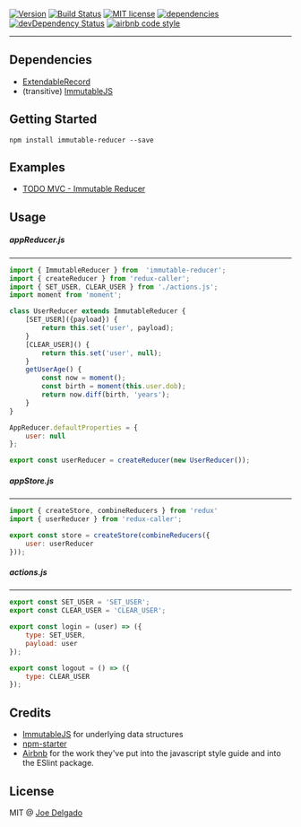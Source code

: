 [![Version](https://img.shields.io/npm/v/immutable-reducer.svg)](https://www.npmjs.com/package/immutable-reducer)
[![Build Status](https://travis-ci.org/djoeman84/immutable-reducer.svg?branch=master)](https://travis-ci.org/djoeman84/immutable-reducer)
[![MIT license](https://img.shields.io/badge/license-MIT-brightgreen.svg)](https://github.com/djoeman84/immutable-reducer/blob/master/LICENSE)
[![dependencies](https://david-dm.org/djoeman84/immutable-reducer.svg)](https://david-dm.org/djoeman84/immutable-reducer)
[![devDependency Status](https://david-dm.org/djoeman84/immutable-reducer/dev-status.svg)](https://david-dm.org/djoeman84/immutable-reducer#info=devDependencies)
[![airbnb code style](https://img.shields.io/badge/code%20style-airbnb-fd5c63.svg)](https://github.com/airbnb/javascript)

---

## Dependencies
- [ExtendableRecord](https://github.com/djoeman84/extendable-record)
- (transitive) [ImmutableJS](https://github.com/facebook/immutable-js)

## Getting Started
```shell
npm install immutable-reducer --save
```

## Examples
- [TODO MVC - Immutable Reducer](https://github.com/djoeman84/immutable-reducer-example)

## Usage
##### appReducer.js
------
```javascript
import { ImmutableReducer } from  'immutable-reducer';
import { createReducer } from 'redux-caller';
import { SET_USER, CLEAR_USER } from './actions.js';
import moment from 'moment';

class UserReducer extends ImmutableReducer {
    [SET_USER]({payload}) {
        return this.set('user', payload);
    }
    [CLEAR_USER]() {
        return this.set('user', null);
    }
    getUserAge() {
        const now = moment();
        const birth = moment(this.user.dob);
        return now.diff(birth, 'years');
    }
}

AppReducer.defaultProperties = {
    user: null
};

export const userReducer = createReducer(new UserReducer());
```

##### appStore.js
------
```javascript
import { createStore, combineReducers } from 'redux'
import { userReducer } from 'redux-caller';

export const store = createStore(combineReducers({
    user: userReducer
}));
```

##### actions.js
------
```javascript
export const SET_USER = 'SET_USER';
export const CLEAR_USER = 'CLEAR_USER';

export const login = (user) => ({
    type: SET_USER,
    payload: user
});

export const logout = () => ({
    type: CLEAR_USER
});

```


## Credits

- [ImmutableJS](https://github.com/facebook/immutable-js) for underlying data structures
- [npm-starter](https://github.com/deiucanta/npm-starter)
- [Airbnb](http://airbnb.com) for the work they've put into the javascript style guide and into the ESlint package.

## License

MIT @ [Joe Delgado](https://twitter.com/soy_chupacabra)
